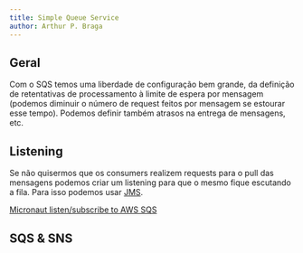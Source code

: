 ```yaml
---
title: Simple Queue Service
author: Arthur P. Braga
---
```


## Geral

Com o SQS temos uma liberdade de configuração bem grande, da definição de retentativas de processamento à limite de espera por mensagem (podemos diminuir o número de request feitos por mensagem se estourar esse tempo). Podemos definir também atrasos na entrega de mensagens, etc.

## Listening

Se não quisermos que os consumers realizem requests para o pull das mensagens podemos criar um listening para que o mesmo fique escutando a fila. Para isso podemos usar [JMS](https://docs.aws.amazon.com/pt_br/AWSSimpleQueueService/latest/SQSDeveloperGuide/getting-started.html).

[Micronaut listen/subscribe to AWS SQS](https://codersingh27.medium.com/micronaut-listen-subscribe-to-aws-sqs-ebde42ad3e65)

## SQS & SNS
